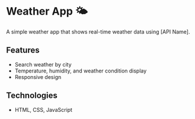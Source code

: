 # Weather App 🌤️

A simple weather app that shows real-time weather data using [API Name].

## Features
- Search weather by city
- Temperature, humidity, and weather condition display
- Responsive design

## Technologies
- HTML, CSS, JavaScript
